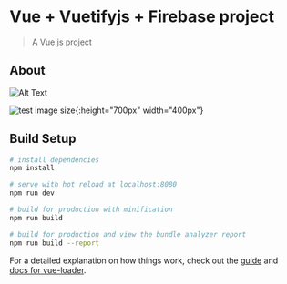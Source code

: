 # Vue + Vuetifyjs + Firebase project

> A Vue.js project

## About
![Alt Text](https://thumbs.gfycat.com/VacantMealyHypacrosaurus-size_restricted.gif)



![test image size](https://thumbs.gfycat.com/VacantMealyHypacrosaurus-size_restricted.gif){:height="700px" width="400px"}





## Build Setup

``` bash
# install dependencies
npm install

# serve with hot reload at localhost:8080
npm run dev

# build for production with minification
npm run build

# build for production and view the bundle analyzer report
npm run build --report
```

For a detailed explanation on how things work, check out the [guide](http://vuejs-templates.github.io/webpack/) and [docs for vue-loader](http://vuejs.github.io/vue-loader).

